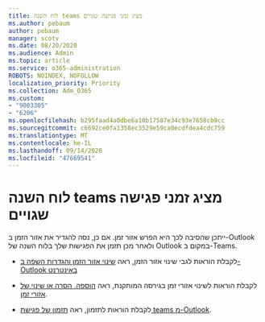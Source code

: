```yaml
---
title: לוח השנה teams מציג זמני פגישה שגויים
ms.author: pebaum
author: pebaum
manager: scotv
ms.date: 08/20/2020
ms.audience: Admin
ms.topic: article
ms.service: o365-administration
ROBOTS: NOINDEX, NOFOLLOW
localization_priority: Priority
ms.collection: Adm_O365
ms.custom:
- "9003305"
- "6206"
ms.openlocfilehash: b295faad4a0dbe6a10b17587e34c93e7658cb9cc
ms.sourcegitcommit: c6692ce0fa1358ec3529e59ca0ecdfdea4cdc759
ms.translationtype: MT
ms.contentlocale: he-IL
ms.lasthandoff: 09/14/2020
ms.locfileid: "47669541"
---
```

# <a name="teams-calendar-shows-incorrect-meeting-times"></a>לוח השנה teams מציג זמני פגישה שגויים

ייתכן שהסיבה לכך היא הפרש אזור זמן. אם כן, נסה להגדיר את אזור הזמן ב-Outlook ולאחר מכן תזמן את הפגישות שלך בלוח השנה של Outlook במקום ב-Teams.

- לקבלת הוראות לגבי שינוי אזור הזמן, ראה [שינוי אזור הזמן והגדרות השפה ב-Outlook באינטרנט](https://support.microsoft.com/office/change-the-time-zone-and-language-settings-in-outlook-on-the-web-65239869-12e7-4a9d-bca1-76b0ad7ce273) 

- לקבלת הוראות לשינוי אזורי זמן בגירסה המותקנת, ראה [הוספה, הסרה או שינוי של אזורי זמן](https://support.microsoft.com/office/add-remove-or-change-time-zones-5ab3e10e-5a6c-46af-ab48-156fedf70c04).
- לקבלת הוראות לתזמון, ראה [תזמון של פגישת teams מ-Outlook](https://support.microsoft.com/office/schedule-a-teams-meeting-from-outlook-883cc15c-580f-441a-92ea-0992c00a9b0f).